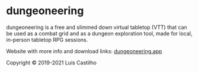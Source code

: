 # dungeoneering
dungeoneering is a free and slimmed down virtual tabletop (VTT) that can be used as a combat grid and as a dungeon exploration tool, made for local, in-person tabletop RPG sessions.

Website with more info and download links: [dungeoneering.app](https://dungeoneering.app/)

Copyright © 2019-2021 Luis Castilho
